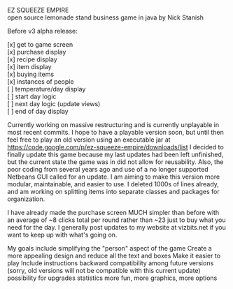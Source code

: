 EZ SQUEEZE EMPIRE	
open source lemonade stand business game in java by Nick Stanish

Before v3 alpha release:

[x] get to game screen<br>
[x] purchase display<br>
[x] recipe display<br>
[x] item display<br>
[x] buying items<br>
[x] instances of people<br>
[ ] temperature/day display<br>
[ ] start day logic<br>
[ ] next day logic (update views)<br>
[ ] end of day display<br>

Currently working on massive restructuring and is currently unplayable in most recent commits. I hope to have a playable version soon, but until then feel free to play an old version using an executable jar at https://code.google.com/p/ez-squeeze-empire/downloads/list
I decided to finally update this game because my last updates had been left unfinished, but the current state the game was in did not allow for reusability. Also, the poor coding from several years ago and use of a no longer supported Netbeans GUI called for an update.
I am aiming to make this version more modular, maintainable, and easier to use.
I deleted 1000s of lines already, and am working on splitting items into separate classes and packages for organization.

I have already made the purchase screen MUCH simpler than before with an average of ~8 clicks total per round rather than ~23 just to buy what you need for the day.
I generally post updates to my website at vizbits.net if you want to keep up with what's going on.

My goals include simplifying the "person" aspect of the game
Create a more appealing design and reduce all the text and boxes
Make it easier to play
Include instructions
backward compatibility among future versions (sorry, old versions will not be compatible with this current update)
possibility for upgrades
statistics
more fun, more graphics, more options
